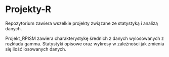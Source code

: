 # Projekty-R
Repozytorium zawiera wszelkie projekty związane ze statystyką i analizą danych.

Projekt_RPISM zawiera charakterystykę średnich z danych wylosowanych z rozkładu gamma. Statystyki opisowe oraz wykresy w zależności jak zmienia się ilość losowanych danych.



